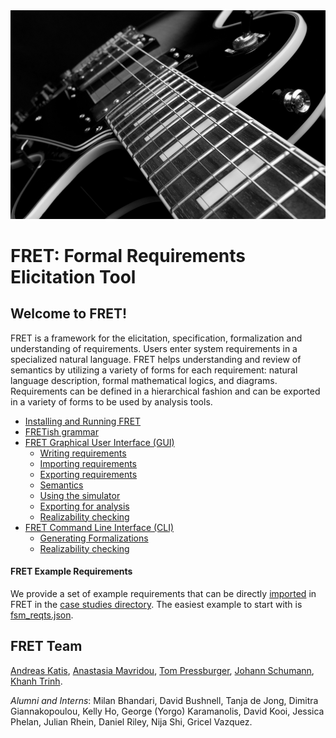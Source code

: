 <!-- userManual.md -->

<img src="./icons/electric-guitar.png" height=25% width=100%>

# FRET: Formal Requirements Elicitation Tool

## Welcome to FRET!

FRET is a framework for the elicitation, specification, formalization and understanding of requirements. Users enter system requirements in a specialized natural language. FRET helps understanding and review of semantics by utilizing a variety of forms for each requirement: natural language description, formal mathematical logics, and diagrams. Requirements can be defined in a hierarchical fashion and can be exported in a variety of forms to be used by analysis tools.


* [Installing and Running FRET](./installingFRET/installationInstructions.md)
* [FRETish grammar](./fretishGrammar/index.pdf)
* [FRET Graphical User Interface (GUI)](./user-interface/tutorial.md)
    * [Writing requirements](./user-interface/writingReqs.md)
    * [Importing requirements](./user-interface/exportImport/import.md)
    * [Exporting requirements](./user-interface/exportImport/export.md)
    * [Semantics](./semantics/semanticsOverview.md)
    * [Using the simulator](./UsingTheSimulator/ltlsim.md)
    * [Exporting for analysis](./ExportingForAnalysis/analysis.md)
    * [Realizability checking](./exports/realizabilityManual.md)
* [FRET Command Line Interface (CLI)](./cli/cli.md)
    * [Generating Formalizations](./cli/cli.md#Generating-formalizations)
    * [Realizability checking](./cli/cli.md#Realizability-checking)

#### FRET Example Requirements

We provide a set of example requirements that can be directly
[imported](./user-interface/exportImport/import.md) in FRET in the
[case studies directory](../../../caseStudies). The easiest example to start with is
[fsm\_reqts.json](../../../caseStudies/FiniteStateMachine/fsm_reqts.json).

## FRET Team

[Andreas Katis](https://andreaskatis.github.io/),
[Anastasia Mavridou](http://amavridou.com/),
[Tom Pressburger](https://ti.arc.nasa.gov/profile/ttp/),
[Johann Schumann](https://ti.arc.nasa.gov/profile/schumann/),
[Khanh Trinh](https://www.researchgate.net/profile/Khanh-Trinh-3).

*Alumni and Interns*: Milan Bhandari, David Bushnell, Tanja de Jong, Dimitra Giannakopoulou, Kelly Ho, George (Yorgo) Karamanolis, David Kooi, Jessica Phelan, Julian Rhein, Daniel Riley, Nija Shi, Gricel Vazquez.
